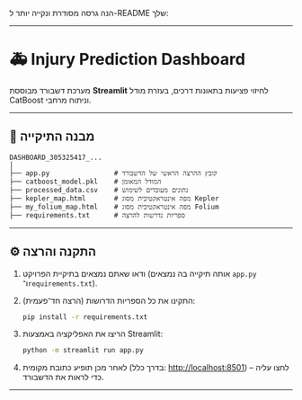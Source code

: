 הנה גרסה מסודרת ונקייה יותר ל-README שלך:

---

# 🚑 Injury Prediction Dashboard

מערכת דשבורד מבוססת **Streamlit** לחיזוי פציעות בתאונות דרכים, בעזרת מודל CatBoost וניתוח מרחבי.

---

## 📂 מבנה התיקייה

```
DASHBOARD_305325417_...
│
├── app.py                # קובץ ההרצה הראשי של הדשבורד
├── catboost_model.pkl    # המודל המאומן
├── processed_data.csv    # נתונים מעובדים לשימוש
├── kepler_map.html       # מפה אינטראקטיבית מסוג Kepler
├── my_folium_map.html    # מפה אינטראקטיבית מסוג Folium
├── requirements.txt      # ספריות נדרשות להרצה
```

---

## ⚙ התקנה והרצה

1. ודאו שאתם נמצאים בתיקיית הפרויקט (אותה תיקייה בה נמצאים `app.py` ו־`requirements.txt`).

2. התקינו את כל הספריות הדרושות (הרצה חד־פעמית):

   ```bash
   pip install -r requirements.txt
   ```

3. הריצו את האפליקציה באמצעות Streamlit:

   ```bash
   python -m streamlit run app.py
   ```

4. לאחר מכן תופיע כתובת מקומית (בדרך כלל: [http://localhost:8501](http://localhost:8501)) – לחצו עליה כדי לראות את הדשבורד.

---
